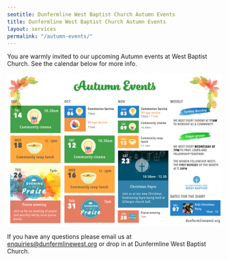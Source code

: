 ```yaml
---
seotitle: Dunfermline West Baptist Church Autumn Events
title: Dunfermline West Baptist Church Autumn Events
layout: services
permalink: "/autumn-events/"
---
```


<div class="col-lg-12 text-normal">
<p>You are warmly invited to our upcoming Autumn events at West Baptist Church. See the calendar below for more info.</p>

<p class='text-center'><img class='center img-responsive' src='/assets/img/autumn-2019-events.jpg' alt='Autumn Events' /></p>

If you have any questions please email us at <a href='mailto:enquiries@dunfermlinewest.org?subject=kidzclub'>enquiries@dunfermlinewest.org</a> or drop in at Dunfermline West Baptist Church.

</div>